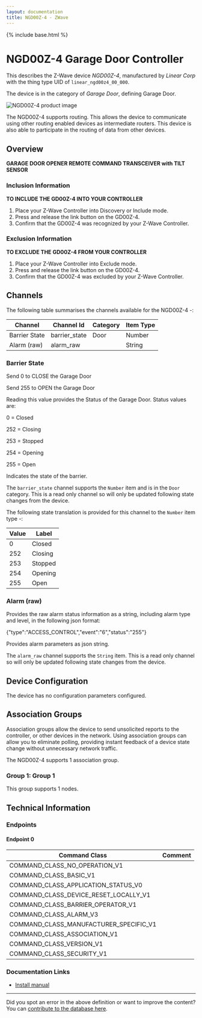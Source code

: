 ```yaml
---
layout: documentation
title: NGD00Z-4 - ZWave
---
```


{% include base.html %}

# NGD00Z-4 Garage Door Controller
This describes the Z-Wave device *NGD00Z-4*, manufactured by *Linear Corp* with the thing type UID of ```linear_ngd00z4_00_000```.

The device is in the category of *Garage Door*, defining Garage Door.

![NGD00Z-4 product image](https://www.cd-jackson.com/zwave_device_uploads/11/11_default.jpg)


The NGD00Z-4 supports routing. This allows the device to communicate using other routing enabled devices as intermediate routers.  This device is also able to participate in the routing of data from other devices.

## Overview

**GARAGE DOOR OPENER REMOTE COMMAND TRANSCEIVER with TILT SENSOR**

### Inclusion Information

**TO INCLUDE THE GD00Z-4 INTO YOUR CONTROLLER**

1. Place your Z-Wave Controller into Discovery or Include mode.
2. Press and release the link button on the GD00Z-4.
3. Confirm that the GD00Z-4 was recognized by your Z-Wave Controller.

### Exclusion Information

**TO EXCLUDE THE GD00Z-4 FROM YOUR CONTROLLER**

1. Place your Z-Wave Controller into Exclude mode.
2. Press and release the link button on the GD00Z-4.
3. Confirm that the GD00Z-4 was excluded by your Z-Wave Controller.

## Channels

The following table summarises the channels available for the NGD00Z-4 -:

| Channel | Channel Id | Category | Item Type |
|---------|------------|----------|-----------|
| Barrier State | barrier_state | Door | Number | 
| Alarm (raw) | alarm_raw |  | String | 

### Barrier State

Send 0 to CLOSE the Garage Door

Send 255 to OPEN the Garage Door

Reading this value provides the Status of the Garage Door. Status values are:

0 = Closed

252 = Closing

253 = Stopped

254 = Opening

255 = Open

Indicates the state of the barrier.

The ```barrier_state``` channel supports the ```Number``` item and is in the ```Door``` category. This is a read only channel so will only be updated following state changes from the device.

The following state translation is provided for this channel to the ```Number``` item type -:

| Value | Label     |
|-------|-----------|
| 0 | Closed |
| 252 | Closing |
| 253 | Stopped |
| 254 | Opening |
| 255 | Open |

### Alarm (raw)

Provides the raw alarm status information as a string, including alarm type and level, in the following json format:

 {"type":"ACCESS\_CONTROL","event":"6","status":"255"}

Provides alarm parameters as json string.

The ```alarm_raw``` channel supports the ```String``` item. This is a read only channel so will only be updated following state changes from the device.



## Device Configuration

The device has no configuration parameters configured.

## Association Groups

Association groups allow the device to send unsolicited reports to the controller, or other devices in the network. Using association groups can allow you to eliminate polling, providing instant feedback of a device state change without unnecessary network traffic.

The NGD00Z-4 supports 1 association group.

### Group 1: Group 1


This group supports 1 nodes.

## Technical Information

### Endpoints

#### Endpoint 0

| Command Class | Comment |
|---------------|---------|
| COMMAND_CLASS_NO_OPERATION_V1| |
| COMMAND_CLASS_BASIC_V1| |
| COMMAND_CLASS_APPLICATION_STATUS_V0| |
| COMMAND_CLASS_DEVICE_RESET_LOCALLY_V1| |
| COMMAND_CLASS_BARRIER_OPERATOR_V1| |
| COMMAND_CLASS_ALARM_V3| |
| COMMAND_CLASS_MANUFACTURER_SPECIFIC_V1| |
| COMMAND_CLASS_ASSOCIATION_V1| |
| COMMAND_CLASS_VERSION_V1| |
| COMMAND_CLASS_SECURITY_V1| |

### Documentation Links

* [Install manual](https://www.cd-jackson.com/zwave_device_uploads/11/linear-GD00Z4-Install--company-now-known-as-nortek-security.pdf)

---

Did you spot an error in the above definition or want to improve the content?
You can [contribute to the database here](http://www.cd-jackson.com/index.php/zwave/zwave-device-database/zwave-device-list/devicesummary/11).
